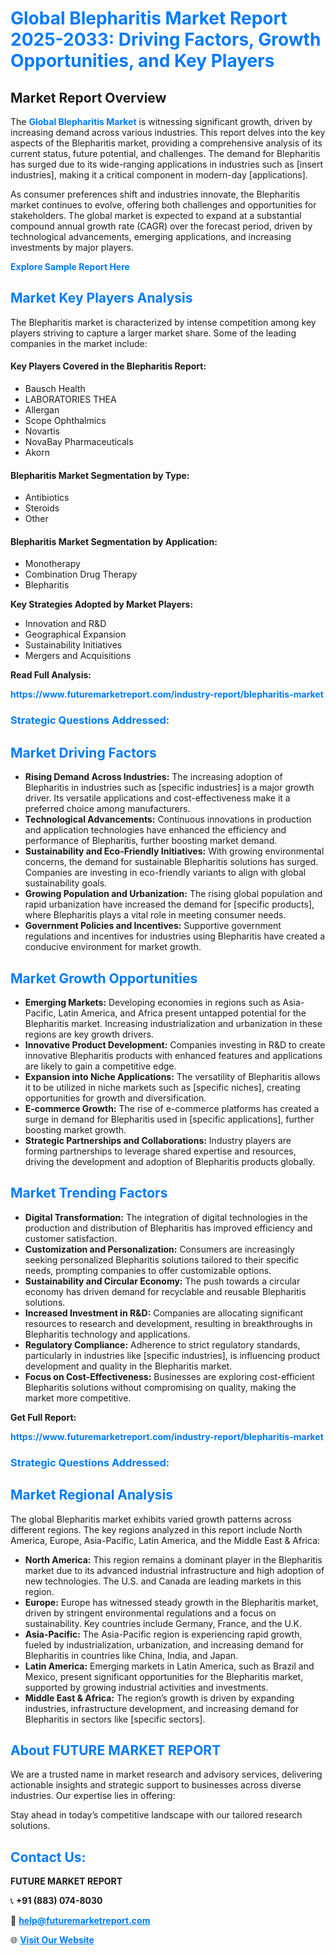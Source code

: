 <h1 style="color: #007BFF;">Global Blepharitis Market Report 2025-2033: Driving Factors, Growth Opportunities, and Key Players</h1>

<section id="overview">
<h2>Market Report Overview</h2>
<p>The <a href="https://www.futuremarketreport.com/industry-report/blepharitis-market" style="color: #007BFF; text-decoration: none;"><strong>Global Blepharitis Market</strong></a> is witnessing significant growth, driven by increasing demand across various industries. This report delves into the key aspects of the Blepharitis market, providing a comprehensive analysis of its current status, future potential, and challenges. The demand for Blepharitis has surged due to its wide-ranging applications in industries such as [insert industries], making it a critical component in modern-day [applications].</p>
<p>As consumer preferences shift and industries innovate, the Blepharitis market continues to evolve, offering both challenges and opportunities for stakeholders. The global market is expected to expand at a substantial compound annual growth rate (CAGR) over the forecast period, driven by technological advancements, emerging applications, and increasing investments by major players.</p>
</section>

<section id="overview">
<p><a href="https://www.futuremarketreport.com/request-sample/reportId=122065" style="color: #007BFF; text-decoration: none;"><strong>Explore Sample Report Here</strong></a></p>
</section>

<section id="key-players">
<h2 style="color: #007BFF;">Market Key Players Analysis</h2>
<p>The Blepharitis market is characterized by intense competition among key players striving to capture a larger market share. Some of the leading companies in the market include:</p>
<h4>Key Players Covered in the Blepharitis Report:</h4>
<ul><li>Bausch Health</li><li>LABORATORIES THEA</li><li>Allergan</li><li>Scope Ophthalmics</li><li>Novartis</li><li>NovaBay Pharmaceuticals</li><li>Akorn</li></ul>
<h4>Blepharitis Market Segmentation by Type:</h4>
<ul><li>Antibiotics</li><li>Steroids</li><li>Other</li></ul>

<h4>Blepharitis Market Segmentation by Application:</h4>
<ul><li>Monotherapy</li><li>Combination Drug Therapy</li><li>Blepharitis</li></ul>
<p><strong>Key Strategies Adopted by Market Players:</strong></p>
<ul>
<li>Innovation and R&D</li>
<li>Geographical Expansion</li>
<li>Sustainability Initiatives</li>
<li>Mergers and Acquisitions</li>
</ul>
</section>

<section>
<p><strong>Read Full Analysis: </strong></p><a href="https://www.futuremarketreport.com/industry-report/blepharitis-market" style="color: #007BFF; text-decoration: none;"><strong>https://www.futuremarketreport.com/industry-report/blepharitis-market</strong></a>
<h3 style="color: #007BFF;">Strategic Questions Addressed:</h3>
</section>

<section id="driving-factors">
<h2 style="color: #007BFF;">Market Driving Factors</h2>
<ul>
<li><strong>Rising Demand Across Industries:</strong> The increasing adoption of Blepharitis in industries such as [specific industries] is a major growth driver. Its versatile applications and cost-effectiveness make it a preferred choice among manufacturers.</li>
<li><strong>Technological Advancements:</strong> Continuous innovations in production and application technologies have enhanced the efficiency and performance of Blepharitis, further boosting market demand.</li>
<li><strong>Sustainability and Eco-Friendly Initiatives:</strong> With growing environmental concerns, the demand for sustainable Blepharitis solutions has surged. Companies are investing in eco-friendly variants to align with global sustainability goals.</li>
<li><strong>Growing Population and Urbanization:</strong> The rising global population and rapid urbanization have increased the demand for [specific products], where Blepharitis plays a vital role in meeting consumer needs.</li>
<li><strong>Government Policies and Incentives:</strong> Supportive government regulations and incentives for industries using Blepharitis have created a conducive environment for market growth.</li>
</ul>
</section>

<section id="growth-opportunities">
<h2 style="color: #007BFF;">Market Growth Opportunities</h2>
<ul>
<li><strong>Emerging Markets:</strong> Developing economies in regions such as Asia-Pacific, Latin America, and Africa present untapped potential for the Blepharitis market. Increasing industrialization and urbanization in these regions are key growth drivers.</li>
<li><strong>Innovative Product Development:</strong> Companies investing in R&D to create innovative Blepharitis products with enhanced features and applications are likely to gain a competitive edge.</li>
<li><strong>Expansion into Niche Applications:</strong> The versatility of Blepharitis allows it to be utilized in niche markets such as [specific niches], creating opportunities for growth and diversification.</li>
<li><strong>E-commerce Growth:</strong> The rise of e-commerce platforms has created a surge in demand for Blepharitis used in [specific applications], further boosting market growth.</li>
<li><strong>Strategic Partnerships and Collaborations:</strong> Industry players are forming partnerships to leverage shared expertise and resources, driving the development and adoption of Blepharitis products globally.</li>
</ul>
</section>

<section id="trending-factors">
<h2 style="color: #007BFF;">Market Trending Factors</h2>
<ul>
<li><strong>Digital Transformation:</strong> The integration of digital technologies in the production and distribution of Blepharitis has improved efficiency and customer satisfaction.</li>
<li><strong>Customization and Personalization:</strong> Consumers are increasingly seeking personalized Blepharitis solutions tailored to their specific needs, prompting companies to offer customizable options.</li>
<li><strong>Sustainability and Circular Economy:</strong> The push towards a circular economy has driven demand for recyclable and reusable Blepharitis solutions.</li>
<li><strong>Increased Investment in R&D:</strong> Companies are allocating significant resources to research and development, resulting in breakthroughs in Blepharitis technology and applications.</li>
<li><strong>Regulatory Compliance:</strong> Adherence to strict regulatory standards, particularly in industries like [specific industries], is influencing product development and quality in the Blepharitis market.</li>
<li><strong>Focus on Cost-Effectiveness:</strong> Businesses are exploring cost-efficient Blepharitis solutions without compromising on quality, making the market more competitive.</li>
</ul>
</section>

<section>
<p><strong>Get Full Report: </strong></p><a href="https://www.futuremarketreport.com/industry-report/blepharitis-market" style="color: #007BFF; text-decoration: none;"><strong>https://www.futuremarketreport.com/industry-report/blepharitis-market</strong></a>
<h3 style="color: #007BFF;">Strategic Questions Addressed:</h3>
</section>


<section id="regional-analysis">
<h2 style="color: #007BFF;">Market Regional Analysis</h2>
<p>The global Blepharitis market exhibits varied growth patterns across different regions. The key regions analyzed in this report include North America, Europe, Asia-Pacific, Latin America, and the Middle East & Africa:</p>
<ul>
<li><strong>North America:</strong> This region remains a dominant player in the Blepharitis market due to its advanced industrial infrastructure and high adoption of new technologies. The U.S. and Canada are leading markets in this region.</li>
<li><strong>Europe:</strong> Europe has witnessed steady growth in the Blepharitis market, driven by stringent environmental regulations and a focus on sustainability. Key countries include Germany, France, and the U.K.</li>
<li><strong>Asia-Pacific:</strong> The Asia-Pacific region is experiencing rapid growth, fueled by industrialization, urbanization, and increasing demand for Blepharitis in countries like China, India, and Japan.</li>
<li><strong>Latin America:</strong> Emerging markets in Latin America, such as Brazil and Mexico, present significant opportunities for the Blepharitis market, supported by growing industrial activities and investments.</li>
<li><strong>Middle East & Africa:</strong> The region’s growth is driven by expanding industries, infrastructure development, and increasing demand for Blepharitis in sectors like [specific sectors].</li>
</ul>
</section>

<footer>
<h2 style="color: #007BFF;">About FUTURE MARKET REPORT</h2>
<p>We are a trusted name in market research and advisory services, delivering actionable insights and strategic support to businesses across diverse industries. Our expertise lies in offering:</p>

<p>Stay ahead in today’s competitive landscape with our tailored research solutions.</p>

<h2 style="color: #007BFF;">Contact Us:</h2>
<p><strong>FUTURE MARKET REPORT</strong></p>
<p>📞 <strong>+91 (883) 074-8030</strong></p>
<p>📧 <strong><a href="mailto:help@futuremarketreport.com" style="color: #007BFF;">help@futuremarketreport.com</a></strong></p>
<p>🌐 <strong><a href="https://www.futuremarketreport.com/" style="color: #007BFF;">Visit Our Website</a></strong></p>
</footer>